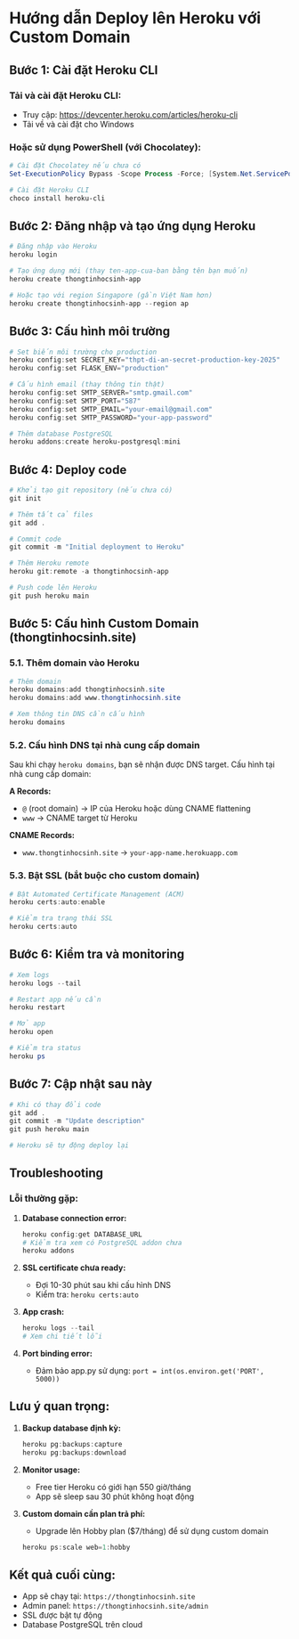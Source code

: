 # Hướng dẫn Deploy lên Heroku với Custom Domain

## Bước 1: Cài đặt Heroku CLI

### Tải và cài đặt Heroku CLI:
- Truy cập: https://devcenter.heroku.com/articles/heroku-cli
- Tải về và cài đặt cho Windows

### Hoặc sử dụng PowerShell (với Chocolatey):
```powershell
# Cài đặt Chocolatey nếu chưa có
Set-ExecutionPolicy Bypass -Scope Process -Force; [System.Net.ServicePointManager]::SecurityProtocol = [System.Net.ServicePointManager]::SecurityProtocol -bor 3072; iex ((New-Object System.Net.WebClient).DownloadString('https://community.chocolatey.org/install.ps1'))

# Cài đặt Heroku CLI
choco install heroku-cli
```

## Bước 2: Đăng nhập và tạo ứng dụng Heroku

```powershell
# Đăng nhập vào Heroku
heroku login

# Tạo ứng dụng mới (thay ten-app-cua-ban bằng tên bạn muốn)
heroku create thongtinhocsinh-app

# Hoặc tạo với region Singapore (gần Việt Nam hơn)
heroku create thongtinhocsinh-app --region ap
```

## Bước 3: Cấu hình môi trường

```powershell
# Set biến môi trường cho production
heroku config:set SECRET_KEY="thpt-di-an-secret-production-key-2025"
heroku config:set FLASK_ENV="production"

# Cấu hình email (thay thông tin thật)
heroku config:set SMTP_SERVER="smtp.gmail.com"
heroku config:set SMTP_PORT="587"
heroku config:set SMTP_EMAIL="your-email@gmail.com"
heroku config:set SMTP_PASSWORD="your-app-password"

# Thêm database PostgreSQL
heroku addons:create heroku-postgresql:mini
```

## Bước 4: Deploy code

```powershell
# Khởi tạo git repository (nếu chưa có)
git init

# Thêm tất cả files
git add .

# Commit code
git commit -m "Initial deployment to Heroku"

# Thêm Heroku remote
heroku git:remote -a thongtinhocsinh-app

# Push code lên Heroku
git push heroku main
```

## Bước 5: Cấu hình Custom Domain (thongtinhocsinh.site)

### 5.1. Thêm domain vào Heroku
```powershell
# Thêm domain
heroku domains:add thongtinhocsinh.site
heroku domains:add www.thongtinhocsinh.site

# Xem thông tin DNS cần cấu hình
heroku domains
```

### 5.2. Cấu hình DNS tại nhà cung cấp domain

Sau khi chạy `heroku domains`, bạn sẽ nhận được DNS target. Cấu hình tại nhà cung cấp domain:

**A Records:**
- `@` (root domain) → IP của Heroku hoặc dùng CNAME flattening
- `www` → CNAME target từ Heroku

**CNAME Records:**
- `www.thongtinhocsinh.site` → `your-app-name.herokuapp.com`

### 5.3. Bật SSL (bắt buộc cho custom domain)
```powershell
# Bật Automated Certificate Management (ACM)
heroku certs:auto:enable

# Kiểm tra trạng thái SSL
heroku certs:auto
```

## Bước 6: Kiểm tra và monitoring

```powershell
# Xem logs
heroku logs --tail

# Restart app nếu cần
heroku restart

# Mở app
heroku open

# Kiểm tra status
heroku ps
```

## Bước 7: Cập nhật sau này

```powershell
# Khi có thay đổi code
git add .
git commit -m "Update description"
git push heroku main

# Heroku sẽ tự động deploy lại
```

## Troubleshooting

### Lỗi thường gặp:

1. **Database connection error:**
   ```powershell
   heroku config:get DATABASE_URL
   # Kiểm tra xem có PostgreSQL addon chưa
   heroku addons
   ```

2. **SSL certificate chưa ready:**
   - Đợi 10-30 phút sau khi cấu hình DNS
   - Kiểm tra: `heroku certs:auto`

3. **App crash:**
   ```powershell
   heroku logs --tail
   # Xem chi tiết lỗi
   ```

4. **Port binding error:**
   - Đảm bảo app.py sử dụng: `port = int(os.environ.get('PORT', 5000))`

## Lưu ý quan trọng:

1. **Backup database định kỳ:**
   ```powershell
   heroku pg:backups:capture
   heroku pg:backups:download
   ```

2. **Monitor usage:**
   - Free tier Heroku có giới hạn 550 giờ/tháng
   - App sẽ sleep sau 30 phút không hoạt động

3. **Custom domain cần plan trả phí:**
   - Upgrade lên Hobby plan ($7/tháng) để sử dụng custom domain
   ```powershell
   heroku ps:scale web=1:hobby
   ```

## Kết quả cuối cùng:
- App sẽ chạy tại: `https://thongtinhocsinh.site`
- Admin panel: `https://thongtinhocsinh.site/admin`
- SSL được bật tự động
- Database PostgreSQL trên cloud
